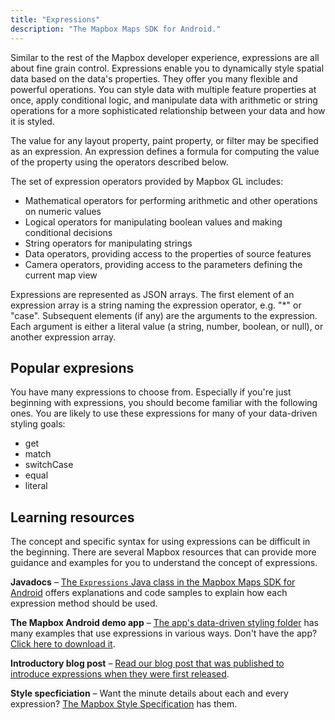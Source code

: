 ```yaml
---
title: "Expressions"
description: "The Mapbox Maps SDK for Android."
---
```


Similar to the rest of the Mapbox developer experience, expressions are all about fine grain control. Expressions enable you to dynamically style spatial data based on the data's properties. They offer you many flexible and powerful operations. You can style data with multiple feature properties at once, apply conditional logic, and manipulate data with arithmetic or string operations for a more sophisticated relationship between your data and how it is styled.

The value for any layout property, paint property, or filter may be specified as an expression. An expression defines a formula for computing the value of the property using the operators described below. 

The set of expression operators provided by Mapbox GL includes:

- Mathematical operators for performing arithmetic and other operations on numeric values
- Logical operators for manipulating boolean values and making conditional decisions
- String operators for manipulating strings
- Data operators, providing access to the properties of source features
- Camera operators, providing access to the parameters defining the current map view

Expressions are represented as JSON arrays. The first element of an expression array is a string naming the expression operator, e.g. "*" or "case". Subsequent elements (if any) are the arguments to the expression. Each argument is either a literal value (a string, number, boolean, or null), or another expression array.

## Popular expresions

You have many expressions to choose from. Especially if you're just beginning with expressions, you should become familiar with the following ones. You are likely to use these expressions for many of your data-driven styling goals:

- ​​get
- match
- switchCase
- equal
- ​​literal

## Learning resources 

The concept and specific syntax for using expressions can be difficult in the beginning. There are several Mapbox resources that can provide more guidance and examples for you to understand the concept of expressions.

**Javadocs** – [The `Expressions` Java class in the Mapbox Maps SDK for Android](https://github.com/mapbox/mapbox-gl-native/blob/master/platform/android/MapboxGLAndroidSDK/src/main/java/com/mapbox/mapboxsdk/style/expressions/Expression.java) offers explanations and code samples to explain how each expression method should be used.

**The Mapbox Android demo app** – [The app's data-driven styling folder](https://github.com/mapbox/mapbox-android-demo/tree/master/MapboxAndroidDemo/src/main/java/com/mapbox/mapboxandroiddemo/examples/dds) has many examples that use expressions in various ways. Don't have the app? [Click here to download it](https://play.google.com/store/apps/details?id=com.mapbox.mapboxandroiddemo&hl=en).


**Introductory blog post** – [Read our blog post that was published to introduce expressions when they were first released](https://blog.mapbox.com/announcing-expressions-in-gl-js-a72b55d0a6af).


**Style specficiation** – Want the minute details about each and every expression? [The Mapbox Style Specification](https://www.mapbox.com/mapbox-gl-js/style-spec/#expressions) has them.